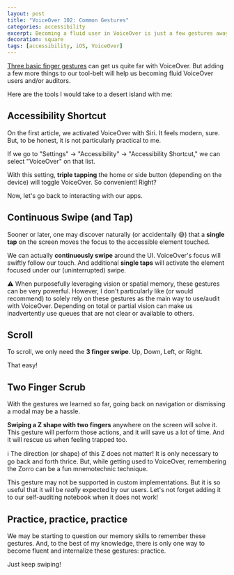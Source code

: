 ```yaml
---
layout: post
title: "VoiceOver 102: Common Gestures"
categories: accessibility
excerpt: Becoming a fluid user in VoiceOver is just a few gestures away.
decoration: square
tags: [accessibility, iOS, VoiceOver]
---
```


[Three basic finger gestures](/2020/06/11/Accessibility-Audit-VoiceOver-101/) can get us quite far with VoiceOver. But adding a few more things to our tool-belt will help us becoming fluid VoiceOver users and/or auditors. 

Here are the tools I would take to a desert island with me:

## Accessibility Shortcut

On the first article, we activated VoiceOver with Siri. It feels modern, sure. But, to be honest, it is not particularly practical to me.

If we go to "Settings" → "Accessibility" → "Accessibility Shortcut," we can select "VoiceOver" on that list.

With this setting, **triple tapping** the home or side button (depending on the device) will toggle VoiceOver. So convenient! Right?

Now, let's go back to interacting with our apps.

## Continuous Swipe (and Tap)

Sooner or later, one may discover naturally (or accidentally 😅) that a **single tap** on the screen moves the focus to the accessible element touched.

We can actually **continuously swipe** around the UI. VoiceOver's focus will swiftly follow our touch. And additional **single taps** will activate the element focused under our (uninterrupted) swipe.

<div class="message">
⚠️ When purposefully leveraging vision or spatial memory, these gestures can be very powerful. However, I don't particularly like (or would recommend) to solely rely on these gestures as the main way to use/audit with VoiceOver. Depending on total or partial vision can make us inadvertently use queues that are not clear or available to others.
</div>

## Scroll

To scroll, we only need the **3 finger swipe**. Up, Down, Left, or Right.

That easy!

## Two Finger Scrub

With the gestures we learned so far, going back on navigation or dismissing a modal may be a hassle. 

**Swiping a Z shape with two fingers** anywhere on the screen will solve it. This gesture will perform those actions, and it will save us a lot of time. And it will rescue us when feeling trapped too.

<div class="message">
ℹ️ The direction (or shape) of this Z does not matter! It is only necessary to go back and forth thrice. But, while getting used to VoiceOver, remembering the Zorro can be a fun mnemotechnic technique.
</div>

This gesture may not be supported in custom implementations. But it is so useful that it will be *really* expected by our users. Let's not forget adding it to our self-auditing notebook when it does not work!

## Practice, practice, practice

We may be starting to question our memory skills to remember these gestures. And, to the best of my knowledge, there is only one way to become fluent and internalize these gestures: practice.

Just keep swiping!

